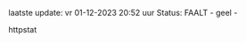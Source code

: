 laatste update: 
vr 01-12-2023 20:52   uur 
Status: FAALT - geel - 
<div class="service Y">httpstat</div>